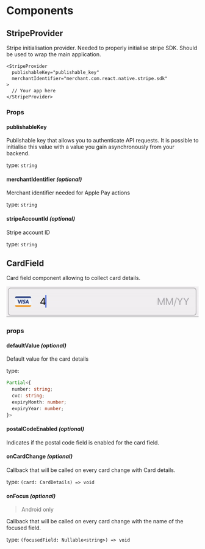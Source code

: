 # Components

## StripeProvider

Stripe initialisation provider. Needed to properly initialise stripe SDK. Should be used to wrap the main application.

```tsx
<StripeProvider
  publishableKey="publishable_key"
  merchantIdentifier="merchant.com.react.native.stripe.sdk"
>
  // Your app here
</StripeProvider>
```

### Props

#### publishableKey

Publishable key that allows you to authenticate API requests. It is possible to initialise this value with a value you gain asynchronously from your backend.

type: `string`

#### merchantIdentifier _(optional)_

Merchant identifier needed for Apple Pay actions

type: `string`

#### stripeAccountId _(optional)_

Stripe account ID

type: `string`

## CardField

Card field component allowing to collect card details.

![CardField component](../assets/card-field-example.gif 'CardField component')

### props

#### defaultValue _(optional)_

Default value for the card details

type:

```ts
Partial<{
  number: string;
  cvc: string;
  expiryMonth: number;
  expiryYear: number;
}>
```

#### postalCodeEnabled _(optional)_

Indicates if the postal code field is enabled for the card field.

#### onCardChange _(optional)_

Callback that will be called on every card change with Card details.

type: `(card: CardDetails) => void`

#### onFocus _(optional)_

> Android only

Callback that will be called on every card change with the name of the focused field.

type: `(focusedField: Nullable<string>) => void`
